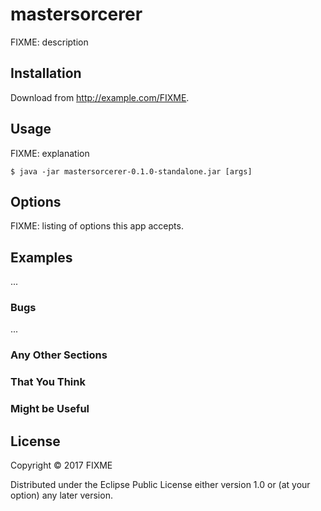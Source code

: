 # mastersorcerer

FIXME: description

## Installation

Download from http://example.com/FIXME.

## Usage

FIXME: explanation

    $ java -jar mastersorcerer-0.1.0-standalone.jar [args]

## Options

FIXME: listing of options this app accepts.

## Examples

...

### Bugs

...

### Any Other Sections
### That You Think
### Might be Useful

## License

Copyright © 2017 FIXME

Distributed under the Eclipse Public License either version 1.0 or (at
your option) any later version.
